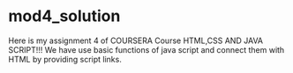 # mod4_solution
Here is my assignment 4 of COURSERA Course HTML,CSS AND JAVA SCRIPT!!!
We have use basic functions of java script and connect them with HTML by providing script links.

